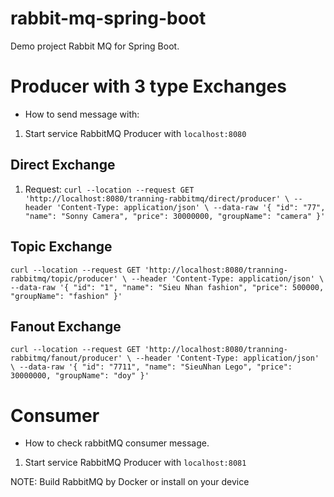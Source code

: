 # rabbit-mq-spring-boot
Demo project Rabbit MQ for Spring Boot.

# Producer with 3 type Exchanges
* How to send message with:
1. Start service RabbitMQ Producer with ``localhost:8080``
## Direct Exchange
1. Request:
``
curl --location --request GET 'http://localhost:8080/tranning-rabbitmq/direct/producer' \
--header 'Content-Type: application/json' \
--data-raw '{
    "id": "77",
    "name": "Sonny Camera",
    "price": 30000000,
    "groupName": "camera"
}'
``

## Topic Exchange
``
curl --location --request GET 'http://localhost:8080/tranning-rabbitmq/topic/producer' \
--header 'Content-Type: application/json' \
--data-raw '{
    "id": "1",
    "name": "Sieu Nhan fashion",
    "price": 500000,
    "groupName": "fashion"
}'
``
## Fanout Exchange
``
curl --location --request GET 'http://localhost:8080/tranning-rabbitmq/fanout/producer' \
--header 'Content-Type: application/json' \
--data-raw '{
    "id": "7711",
    "name": "SieuNhan Lego",
    "price": 30000000,
    "groupName": "doy"
}'
``

# Consumer
* How to check rabbitMQ consumer message.
1. Start service RabbitMQ Producer with ``localhost:8081``

NOTE: Build RabbitMQ by Docker or install on your device
